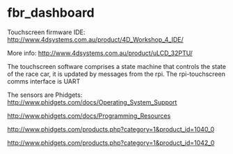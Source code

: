 # fbr_dashboard

Touchscreen firmware IDE:
http://www.4dsystems.com.au/product/4D_Workshop_4_IDE/

More info:
http://www.4dsystems.com.au/product/uLCD_32PTU/

The touchscreen software comprises a state machine that controls the state of the race car, it is updated by messages from the rpi.
The rpi-touchscreen comms interface is UART


The sensors are Phidgets:
http://www.phidgets.com/docs/Operating_System_Support

http://www.phidgets.com/docs/Programming_Resources

http://www.phidgets.com/products.php?category=1&product_id=1040_0

http://www.phidgets.com/products.php?category=1&product_id=1042_0


